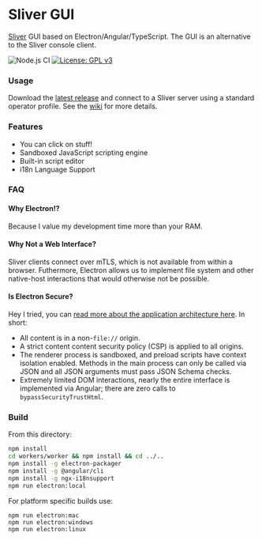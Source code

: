 # Sliver GUI

[Sliver](https://github.com/BishopFox/sliver) GUI based on Electron/Angular/TypeScript. The GUI is an alternative to the Sliver console client.

![Node.js CI](https://github.com/moloch--/sliver-gui/workflows/Node.js%20CI/badge.svg) [![License: GPL v3](https://img.shields.io/badge/License-GPLv3-blue.svg)](https://www.gnu.org/licenses/gpl-3.0)

### Usage

Download the [latest release](https://github.com/moloch--/sliver-gui/releases) and connect to a Sliver server using a standard operator profile. See the [wiki](https://github.com/moloch--/sliver-gui/wiki) for more details.

### Features

* You can click on stuff!
* Sandboxed JavaScript scripting engine
* Built-in script editor
* i18n Language Support


### FAQ

#### Why Electron!?

Because I value my development time more than your RAM.

#### Why Not a Web Interface?

Sliver clients connect over mTLS, which is not available from within a browser. Futhermore, Electron allows us to implement file system and other native-host interactions that would otherwise not be possible.

#### Is Electron Secure?

Hey I tried, you can [read more about the application architecture here](https://github.com/moloch--/reasonably-secure-electron). In short:
 * All content is in a non-`file://` origin.
 * A strict content content security policy (CSP) is applied to all origins.
 * The renderer process is sandboxed, and preload scripts have context isolation enabled. Methods in the main process can only be called via JSON and all JSON arguments must pass JSON Schema checks.
 * Extremely limited DOM interactions, nearly the entire interface is implemented via Angular; there are zero calls to `bypassSecurityTrustHtml`.


### Build

From this directory:

```bash
npm install
cd workers/worker && npm install && cd ../..
npm install -g electron-packager
npm install -g @angular/cli
npm install -g ngx-i18nsupport
npm run electron:local
```

For platform specific builds use:

```
npm run electron:mac
npm run electron:windows
npm run electron:linux
```
